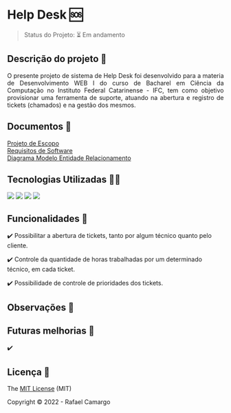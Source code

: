 # Help Desk :sos:

> Status do Projeto: :hourglass_flowing_sand: Em andamento

## Descrição do projeto :memo:

<p align="justify">
  O presente projeto de sistema de Help Desk foi desenvolvido para a materia de Desenvolvimento WEB I do curso de Bacharel em Ciência da Computação no Instituto Federal Catarinense - IFC, tem como objetivo provisionar uma ferramenta de suporte, atuando na abertura e registro de tickets (chamados) e na gestão dos mesmos.
</p>

## Documentos :page_facing_up:

[Projeto de Escopo](https://github.com/rafandoo/HelpDesk/blob/d9b52f56d937e56034eb599c8b49a9f87479c4cb/docs/ESCOPO%20DO%20PROJETO%20-%20Help%20Desk.pdf)
<br/>
[Requisitos de Software](https://github.com/rafandoo/HelpDesk/blob/ff79a25fcd8f9a907f70aba5ffb30fc8394b9b40/docs/REQUISITO%20DE%20SOFTWARE%20-%20Help%20Desk.pdf)
<br/>
[Diagrama Modelo Entidade Relacionamento](https://github.com/rafandoo/HelpDesk/blob/aa5608a3548e8e375c55513deafda5e4b72302b4/docs/DIAGRAMA%20MODELO%20ENTIDADE%20RELACIONAMENTO%20-%20Help%20Desk.pdf)

## Tecnologias Utilizadas :man_technologist:

<p>
  <img src="https://img.shields.io/badge/HTML5-E34F26?style=for-the-badge&logo=html5&logoColor=white"/>
  <img src="https://img.shields.io/badge/CSS3-1572B6?style=for-the-badge&logo=css3&logoColor=white"/>
  <img src="https://img.shields.io/badge/PHP-777BB4?style=for-the-badge&logo=php&logoColor=white"/>
  <img src="https://img.shields.io/badge/bootstrap-%23563D7C.svg?style=for-the-badge&logo=bootstrap&logoColor=white"/>
</p>

## Funcionalidades :wrench:

:heavy_check_mark: Possibilitar a abertura de tickets, tanto por algum técnico quanto pelo cliente.

:heavy_check_mark: Controle da quantidade de horas trabalhadas por um determinado técnico, em cada ticket.

:heavy_check_mark: Possibilidade de controle de prioridades dos tickets.

## Observações :eyes:

## Futuras melhorias :rocket:

:heavy_check_mark:

## Licença :key:

The [MIT License](https://github.com/rafandoo/HelpDesk/blob/8d524ce4f75316f660cb6e15084c3a64da69345c/LICENSE) (MIT)

Copyright :copyright: 2022 - Rafael Camargo
